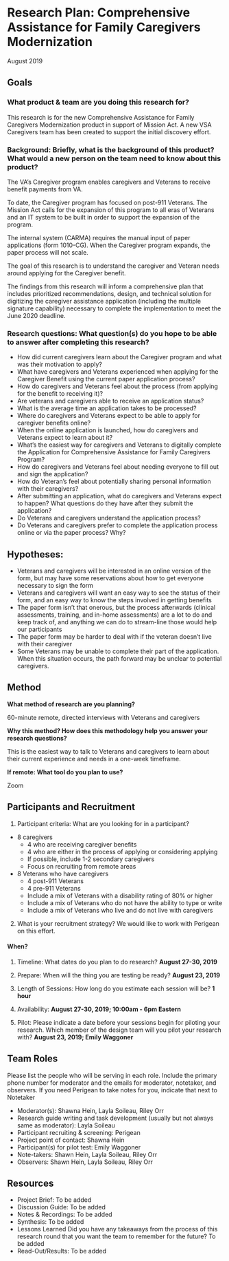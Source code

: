 # Research Plan: Comprehensive Assistance for Family Caregivers Modernization

August 2019

## Goals

### What product & team are you doing this research for?
This research is for the new Comprehensive Assistance for Family Caregivers Modernization product in support of Mission Act. A new VSA Caregivers team has been created to support the initial discovery effort. 

### Background: Briefly, what is the background of this product? What would a new person on the team need to know about this product?
The VA’s Caregiver program enables caregivers and Veterans to receive benefit payments from VA.  

To date, the Caregiver program has focused on post-911 Veterans. The Mission Act calls for the expansion of this program to all eras of Veterans and an IT system to be built in order to support the expansion of the program.  

The internal system (CARMA) requires the manual input of paper applications (form 1010-CG). When the Caregiver program expands, the paper process will not scale. 

The goal of this research is to understand the caregiver and Veteran needs around applying for the Caregiver benefit. 

The findings from this research will inform a comprehensive plan that includes prioritized recommendations, design, and technical solution for digitizing the caregiver assistance application (including the multiple signature capability) necessary to complete the implementation to meet the June 2020 deadline.


### Research questions: What question(s) do you hope to be able to answer after completing this research?

*	How did current caregivers learn about the Caregiver program and what was their motivation to apply?
*	What have caregivers and Veterans experienced when applying for the Caregiver Benefit using the current paper application process? 
*	How do caregivers and Veterans feel about the process (from applying for the benefit to receiving it)?
   * Are veterans and caregivers able to receive an application status? 
   * What is the average time an application takes to be processed? 
*	Where do caregivers and Veterans expect to be able to apply for caregiver benefits online?
*	When the online application is launched, how do caregivers and Veterans expect to learn about it?
*	What’s the easiest way for caregivers and Veterans to digitally complete the Application for Comprehensive Assistance for Family Caregivers Program? 
*	How do caregivers and Veterans feel about needing everyone to fill out and sign the application?
*	How do Veteran’s feel about potentially sharing personal information with their caregivers?
*	After submitting an application, what do caregivers and Veterans expect to happen? What questions do they have after they submit the application?
*	Do Veterans and caregivers understand the application process?
*	Do Veterans and caregivers prefer to complete the application process online or via the paper process? Why?


## Hypotheses:
*	Veterans and caregivers will be interested in an online version of the form, but may have some reservations about how to get everyone necessary to sign the form
*	Veterans and caregivers will want an easy way to see the status of their form, and an easy way to know the steps involved in getting benefits
*	The paper form isn’t that onerous, but the process afterwards (clinical assessments, training, and in-home assessments) are a lot to do and keep track of, and anything we can do to stream-line those would help our participants
*	The paper form may be harder to deal with if the veteran doesn’t live with their caregiver
*	Some Veterans may be unable to complete their part of the application. When this situation occurs, the path forward may be unclear to potential caregivers. 
 
## Method

**What method of research are you planning?**

60-minute remote, directed interviews with Veterans and caregivers

**Why this method? How does this methodology help you answer your research questions?**

This is the easiest way to talk to Veterans and caregivers to learn about their current experience and needs in a one-week timeframe. 

**If remote: What tool do you plan to use?**

Zoom

## Participants and Recruitment
1.	Participant criteria: What are you looking for in a participant? 

* 8 caregivers
   * 4 who are receiving caregiver benefits
   * 4 who are either in the process of applying or considering applying
   * If possible, include 1-2 secondary caregivers
   * Focus on recruiting from remote areas 
* 8 Veterans who have caregivers
  * 4 post-911 Veterans
  * 4 pre-911 Veterans
  * Include a mix of Veterans with a disability rating of 80% or higher
  * Include a mix of Veterans who do not have the ability to type or write
  * Include a mix of Veterans who live and do not live with caregivers 
   
2.	What is your recruitment strategy? 
We would like to work with Perigean on this effort.
 
#### When?

1. Timeline: What dates do you plan to do research? 
**August 27-30, 2019**

2. Prepare: When will the thing you are testing be ready? 
**August 23, 2019**

3. Length of Sessions: How long do you estimate each session will be? 
**1 hour**

4. Availability: 
**August 27-30, 2019; 10:00am - 6pm Eastern**

5. Pilot: Please indicate a date before your sessions begin for piloting your research. Which member of the design team will you pilot your research with?
**August 23, 2019; Emily Waggoner**

## Team Roles
Please list the people who will be serving in each role. Include the primary phone number for moderator and the emails for moderator, notetaker, and observers. If you need Perigean to take notes for you, indicate that next to Notetaker
* Moderator(s): Shawna Hein, Layla Soileau, Riley Orr 
* Research guide writing and task development (usually but not always same as moderator): Layla Soileau
* Participant recruiting & screening: Perigean
* Project point of contact: Shawna Hein
* Participant(s) for pilot test: Emily Waggoner
* Note-takers: Shawn Hein, Layla Soileau, Riley Orr 
* Observers: Shawn Hein, Layla Soileau, Riley Orr 

## Resources 
* Project Brief: To be added
* Discussion Guide: To be added
* Notes & Recordings: To be added
* Synthesis: To be added
* Lessons Learned Did you have any takeaways from the process of this research round that you want the team to remember for the future? To be added
* Read-Out/Results: To be added
